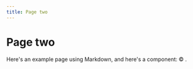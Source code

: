 ```yaml
---
title: Page two
---
```


<script lang="ts">
	import Year from "$lib/components/Year.svelte"
</script>

# Page two

Here's an example page using Markdown, and here's a component: © <Year from={2020} />.
